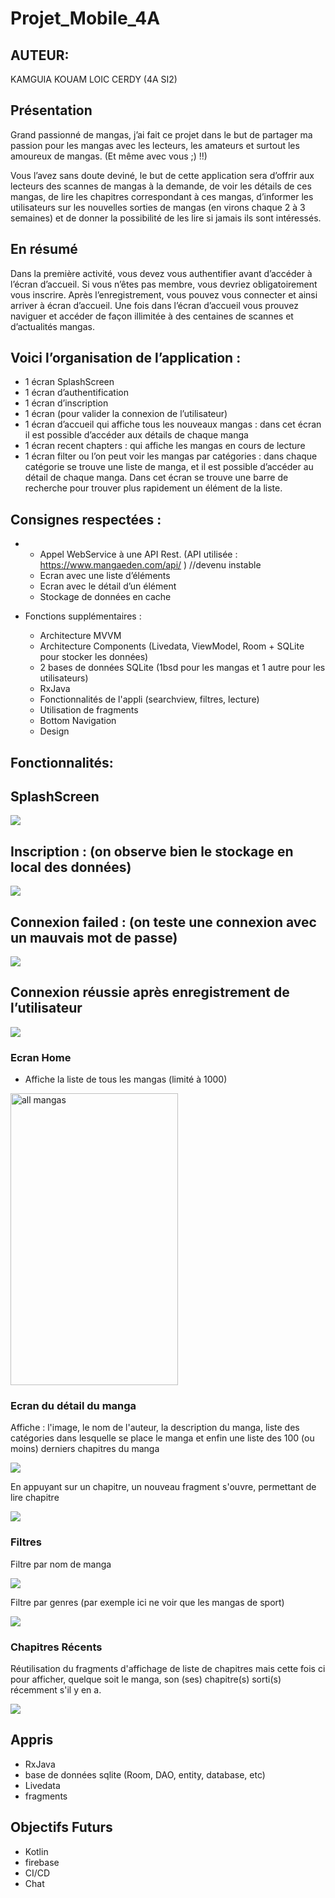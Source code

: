 # Projet_Mobile_4A
## AUTEUR:
KAMGUIA KOUAM LOIC CERDY
(4A SI2)

## Présentation

Grand passionné de mangas, j’ai fait ce projet dans le but de partager ma passion pour les mangas avec les lecteurs, les amateurs et surtout les amoureux de mangas. (Et même avec vous ;) !!)

Vous l’avez sans doute deviné, le but de cette application sera d’offrir aux lecteurs des scannes de mangas à la demande, de voir les détails de ces mangas, de lire les chapitres correspondant à ces mangas, d’informer les utilisateurs sur les nouvelles sorties de mangas (en virons chaque 2 à 3 semaines) et de donner la possibilité de les lire si jamais ils sont intéressés. 

## En résumé

Dans la première activité, vous devez vous authentifier avant d’accéder à l’écran d’accueil. Si vous n’êtes pas membre, vous devriez obligatoirement vous inscrire. Après l’enregistrement, vous pouvez vous connecter et ainsi arriver à écran d’accueil. Une fois dans l’écran d’accueil vous prouvez naviguer et accéder de façon illimitée à des centaines de scannes et d’actualités mangas.  

## Voici l’organisation de l’application : 
-	1 écran SplashScreen
-	1 écran d’authentification
-	1 écran d’inscription
-	1 écran (pour valider la connexion de l’utilisateur)
-	1 écran d’accueil qui affiche tous les nouveaux mangas : dans cet écran il est possible d’accéder aux détails de chaque manga
-	1 écran recent chapters : qui affiche les mangas en cours de lecture
-	1 écran filter ou l’on peut voir les mangas par catégories : dans chaque catégorie se trouve une liste de manga, et il est possible d’accéder au détail de chaque manga. Dans cet écran se trouve une barre de recherche pour trouver plus rapidement un élément de la liste.


## Consignes respectées :
-
	- Appel WebService à une API Rest. (API utilisée : https://www.mangaeden.com/api/ )  //devenu instable
	- Ecran avec une liste d’éléments
  - Ecran avec le détail d’un élément
  - Stockage de données en cache

- Fonctions supplémentaires :
	- Architecture MVVM
  - Architecture Components (Livedata, ViewModel, Room + SQLite pour stocker les données)
  - 2 bases de données SQLite (1bsd pour les mangas et 1 autre pour les utilisateurs)
  - RxJava
  - Fonctionnalités de l'appli (searchview, filtres, lecture)
  - Utilisation de fragments
  - Bottom Navigation
  - Design


## Fonctionnalités: 

## SplashScreen

<img src="readme_images/SplashScreen.png">

## Inscription : (on observe bien le stockage en local des données)

<img src="readme_images/Inscription.png">

## Connexion failed : (on teste une connexion avec un mauvais mot de passe)

<img src="readme_images/Connexion failed.png">

## Connexion réussie après enregistrement de l’utilisateur

<img src="readme_images/Connexion réussie.png">

### Ecran Home 

- Affiche la liste de tous les mangas (limité à 1000)

<img src="readme_images/home.png" width="268" height="467" alt="all mangas">

### Ecran du détail du manga
Affiche : l'image, le nom de l'auteur, la description du manga, liste des catégories dans lesquelle se place le manga
et enfin une liste des 100 (ou moins) derniers chapitres du manga

<img src="readme_images/Ecran du detail du manga.png">                  


En appuyant sur un chapitre, un nouveau fragment s'ouvre, permettant de lire chapitre


<img src="readme_images/fragment.png"> 

### Filtres
Filtre par nom de manga

<img src="readme_images/Filtres.png">

Filtre par genres (par exemple ici ne voir que les mangas de sport)

<img src="readme_images/sport.png">         

### Chapitres Récents
Réutilisation du fragments d'affichage de liste de chapitres mais cette fois ci pour afficher,
quelque soit le manga, son (ses) chapitre(s) sorti(s) récemment s'il y en a.

<img src="readme_images/chapitre recent.png">


## Appris

- RxJava
- base de données sqlite (Room, DAO, entity, database, etc)
- Livedata
- fragments

## Objectifs Futurs
- Kotlin
- firebase
- CI/CD
- Chat
